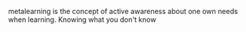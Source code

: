 metalearning is the concept of active awareness about one own needs when learning. Knowing what you don't know